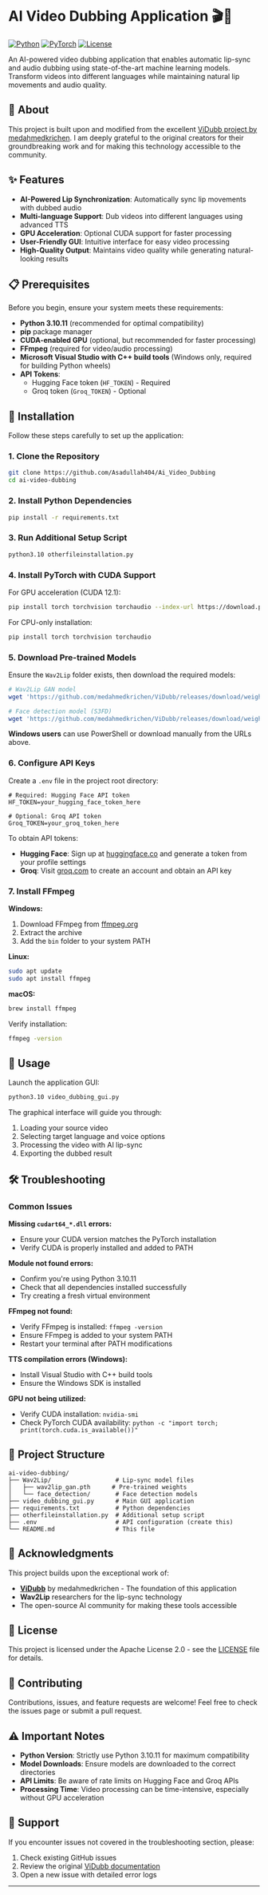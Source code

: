 # AI Video Dubbing Application 🎬🤖

[![Python](https://img.shields.io/badge/python-3.10.11-blue?logo=python&logoColor=white)](https://www.python.org/)
[![PyTorch](https://img.shields.io/badge/PyTorch-1.13-orange?logo=pytorch&logoColor=white)](https://pytorch.org/)
[![License](https://img.shields.io/badge/license-Apache%202.0-green)](LICENSE)

An AI-powered video dubbing application that enables automatic lip-sync and audio dubbing using state-of-the-art machine learning models. Transform videos into different languages while maintaining natural lip movements and audio quality.

## 🌟 About

This project is built upon and modified from the excellent [ViDubb project by medahmedkrichen](https://github.com/medahmedkrichen/ViDubb). I am deeply grateful to the original creators for their groundbreaking work and for making this technology accessible to the community.

## ✨ Features

- **AI-Powered Lip Synchronization**: Automatically sync lip movements with dubbed audio
- **Multi-language Support**: Dub videos into different languages using advanced TTS
- **GPU Acceleration**: Optional CUDA support for faster processing
- **User-Friendly GUI**: Intuitive interface for easy video processing
- **High-Quality Output**: Maintains video quality while generating natural-looking results

## 📋 Prerequisites

Before you begin, ensure your system meets these requirements:

- **Python 3.10.11** (recommended for optimal compatibility)
- **pip** package manager
- **CUDA-enabled GPU** (optional, but recommended for faster processing)
- **FFmpeg** (required for video/audio processing)
- **Microsoft Visual Studio with C++ build tools** (Windows only, required for building Python wheels)
- **API Tokens**:
  - Hugging Face token (`HF_TOKEN`) - Required
  - Groq token (`Groq_TOKEN`) - Optional

## 🚀 Installation

Follow these steps carefully to set up the application:

### 1. Clone the Repository

```bash
git clone https://github.com/Asadullah404/Ai_Video_Dubbing
cd ai-video-dubbing
```

### 2. Install Python Dependencies

```bash
pip install -r requirements.txt
```

### 3. Run Additional Setup Script

```bash
python3.10 otherfileinstallation.py
```

### 4. Install PyTorch with CUDA Support

For GPU acceleration (CUDA 12.1):

```bash
pip install torch torchvision torchaudio --index-url https://download.pytorch.org/whl/cu121
```

For CPU-only installation:

```bash
pip install torch torchvision torchaudio
```

### 5. Download Pre-trained Models

Ensure the `Wav2Lip` folder exists, then download the required models:

```bash
# Wav2Lip GAN model
wget 'https://github.com/medahmedkrichen/ViDubb/releases/download/weights2/wav2lip_gan.1.1.pth' -O 'Wav2Lip/wav2lip_gan.pth'

# Face detection model (S3FD)
wget 'https://github.com/medahmedkrichen/ViDubb/releases/download/weights1/s3fd-619a316812.1.1.pth' -O 'Wav2Lip/face_detection/detection/sfd/s3fd.pth'
```

**Windows users** can use PowerShell or download manually from the URLs above.

### 6. Configure API Keys

Create a `.env` file in the project root directory:

```env
# Required: Hugging Face API token
HF_TOKEN=your_hugging_face_token_here

# Optional: Groq API token
Groq_TOKEN=your_groq_token_here
```

To obtain API tokens:
- **Hugging Face**: Sign up at [huggingface.co](https://huggingface.co) and generate a token from your profile settings
- **Groq**: Visit [groq.com](https://groq.com) to create an account and obtain an API key

### 7. Install FFmpeg

**Windows:**
1. Download FFmpeg from [ffmpeg.org](https://ffmpeg.org/download.html)
2. Extract the archive
3. Add the `bin` folder to your system PATH

**Linux:**
```bash
sudo apt update
sudo apt install ffmpeg
```

**macOS:**
```bash
brew install ffmpeg
```

Verify installation:
```bash
ffmpeg -version
```

## 🎯 Usage

Launch the application GUI:

```bash
python3.10 video_dubbing_gui.py
```

The graphical interface will guide you through:
1. Loading your source video
2. Selecting target language and voice options
3. Processing the video with AI lip-sync
4. Exporting the dubbed result

## 🛠️ Troubleshooting

### Common Issues

**Missing `cudart64_*.dll` errors:**
- Ensure your CUDA version matches the PyTorch installation
- Verify CUDA is properly installed and added to PATH

**Module not found errors:**
- Confirm you're using Python 3.10.11
- Check that all dependencies installed successfully
- Try creating a fresh virtual environment

**FFmpeg not found:**
- Verify FFmpeg is installed: `ffmpeg -version`
- Ensure FFmpeg is added to your system PATH
- Restart your terminal after PATH modifications

**TTS compilation errors (Windows):**
- Install Visual Studio with C++ build tools
- Ensure the Windows SDK is installed

**GPU not being utilized:**
- Verify CUDA installation: `nvidia-smi`
- Check PyTorch CUDA availability: `python -c "import torch; print(torch.cuda.is_available())"`

## 📁 Project Structure

```
ai-video-dubbing/
├── Wav2Lip/                  # Lip-sync model files
│   ├── wav2lip_gan.pth      # Pre-trained weights
│   └── face_detection/       # Face detection models
├── video_dubbing_gui.py      # Main GUI application
├── requirements.txt          # Python dependencies
├── otherfileinstallation.py  # Additional setup script
├── .env                      # API configuration (create this)
└── README.md                 # This file
```

## 🙏 Acknowledgments

This project builds upon the exceptional work of:
- **[ViDubb](https://github.com/medahmedkrichen/ViDubb)** by medahmedkrichen - The foundation of this application
- **Wav2Lip** researchers for the lip-sync technology
- The open-source AI community for making these tools accessible

## 📝 License

This project is licensed under the Apache License 2.0 - see the [LICENSE](LICENSE) file for details.

## 🤝 Contributing

Contributions, issues, and feature requests are welcome! Feel free to check the issues page or submit a pull request.

## ⚠️ Important Notes

- **Python Version**: Strictly use Python 3.10.11 for maximum compatibility
- **Model Downloads**: Ensure models are downloaded to the correct directories
- **API Limits**: Be aware of rate limits on Hugging Face and Groq APIs
- **Processing Time**: Video processing can be time-intensive, especially without GPU acceleration

## 📧 Support

If you encounter issues not covered in the troubleshooting section, please:
1. Check existing GitHub issues
2. Review the original [ViDubb documentation](https://github.com/medahmedkrichen/ViDubb)
3. Open a new issue with detailed error logs

---



